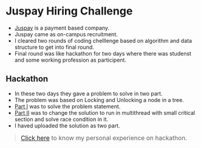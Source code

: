 # Juspay Hiring Challenge

- [Juspay](https://juspay.in/) is a payment based company.
- Juspay came as on-campus recruitment.
- I cleared two rounds of coding chelllenge based on algorithm and  data structure to get into final round.
- Final round was like hackathon for two days where there was studenst and some working profession as participent.

## <a name="hackathon"></a>Hackathon
- In these two days they gave a problem to solve in two part.
- The problem was based on Locking and Unlocking a node in a tree.
- [Part I](https://github.com/ajeeth-b/JuspayHiringChallenge/tree/master/solution/Part%20I) was to solve the problem statement.
- [Part II](https://github.com/ajeeth-b/JuspayHiringChallenge/tree/master/solution/Part%20II) was to change the solution to run in multithread with small critical section and solve race condition in it.
- I haved uploaded the solution as two part.


> <font size='3'>[Click here](https://medium.com/@ajeethsiva777) to know my personal experience on hackathon.</span>